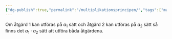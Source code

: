 ```yaml
---
{"dg-publish":true,"permalink":"/multiplikationsprincipen/","tags":["matematiskstatistik"]}
---
```


Om åtgärd 1 kan utföras på $a_{1}$ sätt och åtgärd 2 kan utföras på $a_{2}$ sätt så finns det $a_{1}\cdot a_{2}$ sätt att utföra båda åtgärdena.

